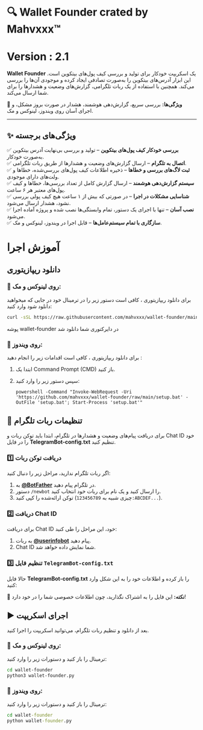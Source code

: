# 🔍 Wallet Founder crated by Mahvxxx™
# Version : 2.1


**Wallet Founder** یک اسکریپت خودکار برای تولید و بررسی کیف پول‌های بیتکوین است. این ابزار آدرس‌های بیتکوین را به‌صورت تصادفی ایجاد کرده و موجودی آن‌ها را بررسی می‌کند. همچنین با استفاده از یک ربات تلگرامی، گزارش‌های وضعیت و هشدارها را برای شما ارسال می‌کند.  

🚀 **ویژگی‌ها:** بررسی سریع، گزارش‌دهی هوشمند، هشدار در صورت بروز مشکل، و اجرای آسان روی ویندوز، لینوکس و مک.  

---
## ✨ ویژگی‌های برجسته  

✅ **بررسی خودکار کیف پول‌های بیتکوین** – تولید و بررسی بی‌نهایت آدرس بیتکوین به‌صورت خودکار.  
✅ **اتصال به تلگرام** – ارسال گزارش‌های وضعیت و هشدارها از طریق ربات تلگرامی.  
✅ **ثبت لاگ‌های بررسی و خطاها** – ذخیره اطلاعات کیف پول‌های بررسی‌شده، خطاها و ولت‌های دارای موجودی.  
✅ **سیستم گزارش‌دهی هوشمند** – ارسال گزارش کامل از تعداد بررسی‌ها، خطاها و کیف پول‌های معتبر هر ۶ ساعت.  
✅ **شناسایی مشکلات در اجرا** – در صورتی که بیش از ۱ ساعت هیچ کیف پولی بررسی نشود، هشدار ارسال می‌شود.  
✅ **نصب آسان** – تنها با اجرای یک دستور، تمام وابستگی‌ها نصب شده و پروژه آماده اجرا می‌شود.  
✅ **سازگاری با تمام سیستم‌عامل‌ها** – قابل اجرا در ویندوز، لینوکس و مک.  

# آموزش اجرا 
## دانلود ریپازیتوری
### 🔹 روی لینوکس و مک:



برای دانلود ریپازیتوری ، کافی است دستور زیر را در ترمینال خود در جایی که میخواهید دانلود شود وارد کنید:

```bash
curl -sSL https://raw.githubusercontent.com/mahvxxx/wallet-founder/main/setup.sh | bash
```
پوشه wallet-founder در دایرکتوری شما دانلود شد

### 🔹 روی ویندوز:
برای دانلود ریپازیتوری ، کافی است اقدامات زیر را انجام دهید :

1. ابتدا یک Command Prompt (CMD) باز کنید.

2. سپس دستور زیر را وارد کنید:

   ```batch
   powershell -Command "Invoke-WebRequest -Uri 'https://github.com/mahvxxx/wallet-founder/raw/main/setup.bat' -OutFile 'setup.bat'; Start-Process 'setup.bat'"
   ```

## 🚀 تنظیمات ربات تلگرام  

برای دریافت پیام‌های وضعیت و هشدارها در تلگرام، ابتدا باید توکن ربات و Chat ID خود را در فایل **TelegramBot-config.txt** تنظیم کنید.  

### 1️⃣ دریافت توکن ربات  
اگر ربات تلگرام ندارید، مراحل زیر را دنبال کنید:  
1. به **[@BotFather](https://t.me/BotFather)** در تلگرام پیام دهید.  
2. دستور `/newbot` را ارسال کنید و یک نام برای ربات خود انتخاب کنید.  
3. توکن ارائه‌شده را کپی کنید (چیزی شبیه به `123456789:ABCDEF...`).  

### 2️⃣ دریافت Chat ID  
برای دریافت Chat ID خود، این مراحل را طی کنید:  
1. به ربات **[@userinfobot](https://t.me/useridinfobot)** پیام دهید.  
2. Chat ID شما نمایش داده خواهد شد.  

### 3️⃣ تنظیم فایل `TelegramBot-config.txt`  
حالا فایل **TelegramBot-config.txt** را باز کرده و اطلاعات خود را به این شکل وارد کنید:  

📌 **نکته:** این فایل را به اشتراک نگذارید، چون اطلاعات خصوصی شما را در خود دارد!  

## ▶️ اجرای اسکریپت  

بعد از دانلود و تنظیم ربات تلگرام، می‌توانید اسکریپت را اجرا کنید.  

### 🔹 روی لینوکس و مک:
ترمینال را باز کنید و دستورات زیر را وارد کنید:  

```bash
cd wallet-founder
python3 wallet-founder.py
```
### 🔹 روی ویندوز:
ترمینال را باز کنید و دستورات زیر را وارد کنید: 
```cmd
cd wallet-founder
python wallet-founder.py
```
